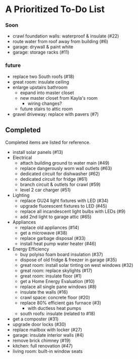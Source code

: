 
# A Prioritized To-Do List

### Soon

* crawl foundation walls: waterproof & insulate (#22)
* route water from roof away from building (#6)
* garage: drywall & paint white
* garage: storage racks (#11)

### future

* replace two South roofs (#18)
* great room: insulate ceiling
* enlarge upstairs bathroom
    * expand into master closet
    * new master closet from Kayla's room
        * wiring changes?
    * future stairs to attic room
* gravel driveway: replace with pavers (#7)

## Completed

Completed items are listed for reference.

* install solar panels (#13)
* Electrical
    * attach building ground to water main (#49)
    * replace dangerously worn wall outlets (#63)
    * dedicated circuit for dishwasher (#62)
    * dedicated circuit for fridge (#61)
    * branch circuit & outlets for crawl (#59)
    * level 2 car charger (#51)
* Lighting
    * replace GU24 light fixtures with LED (#34)
    * upgrade fluorescent fixtures to LED (#45)
    * replace all incandescent light bulbs with LEDs (#9)
    * add 2nd light to garage attic (#65)
* Appliances
    * replace old appliances (#14)
    * get a microwave (#38)
    * replace garbage disposal (#33)
    * install heat pump water heater (#46)
* Energy Efficiency
    * buy polyiso foam board insulation (#37)
    * dispose of old fridge & freezer in garage (#35)
    * great room: install solar tinting on west windows (#32)
    * great room: replace skylights (#17)
    * great room: insulate floor (#1)
    * get a Home Energy Evaluation (#10)
    * replace all single pane windows (#8)
    * insulate the walls (#16)
    * crawl space: concrete floor (#20)    
    * replace 80% efficient gas furnace (#3)
        * with ductless heat pumps
    * south roofs: insulate (related to #18)
* get a composter (#31)
* upgrade door locks  (#30)
* replace mailbox with locker (#27)
* garage: insulate interior walls (#4)
* remove brick chimney (#19)
* kitchen: full renovation (#47)
* living room: built-in window seats
